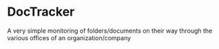 DocTracker
==========

A very simple monitoring of folders/documents on their way through the various offices of an organization/company